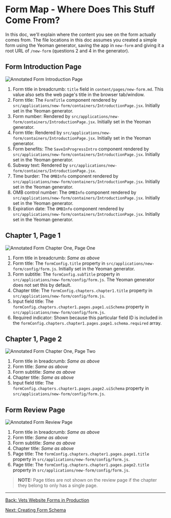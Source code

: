 # Form Map - Where Does This Stuff Come From?

In this doc, we'll explain where the content you see on the form actually comes from. The file locations in this doc assumes you created a simple form using the Yeoman generator, saving the app in `new-form` and giving it a root URL of `/new-form` (questions 2 and 4 in the generator).

## Form Introduction Page

![Annotated Form Introduction Page](../../assets/form-map-1.png)

1. Form title in breadcrumb: `title` field in `content/pages/new-form.md`. This value also sets the web page's title in the browser tab/window.
2. Form title: The `FormTitle` component rendered by `src/applications/new-form/containers/IntroductionPage.jsx`. Initially set in the Yeoman generator.
3. Form number: Rendered by `src/applications/new-form/containers/IntroductionPage.jsx`. Initially set in the Yeoman generator.
4. Form title: Rendered by `src/applications/new-form/containers/IntroductionPage.jsx`. Initially set in the Yeoman generator.
5. Form benefits: The `SaveInProgressIntro` component rendered by `src/applications/new-form/containers/IntroductionPage.jsx`. Initially set in the Yeoman generator.
6. Subway text: Rendered by `src/applications/new-form/containers/IntroductionPage.jsx`.
7. Time burder: The `OMBInfo` component rendered by `src/applications/new-form/containers/IntroductionPage.jsx`. Initially set in the Yeoman generator.
8. OMB control number: The `OMBInfo` component rendered by `src/applications/new-form/containers/IntroductionPage.jsx`. Initially set in the Yeoman generator.
9. Expiration date: The `OMBInfo` component rendered by `src/applications/new-form/containers/IntroductionPage.jsx`. Initially set in the Yeoman generator.

## Chapter 1, Page 1

![Annotated Form Chapter One, Page One](../../assets/form-map-2.png)

1. Form title in breadcrumb: *Same as above*
2. Form title: The `formConfig.title` property in `src/applications/new-form/config/form.js`. Initially set in the Yeoman generator.
3. Form subtitle: The `formConfig.subTitle` property in `src/applications/new-form/config/form.js`. The Yeoman generator does not set this by default.
4. Chapter title: The `formConfig.chapters.chapter1.title` property in `src/applications/new-form/config/form.js`.
5. Input field title: The `formConfig.chapters.chapter1.pages.page1.uiSchema` property in `src/applications/new-form/config/form.js`.
6. Required indicator: Shown because this particular field ID is included in the `formConfig.chapters.chapter1.pages.page1.schema.required` array.

## Chapter 1, Page 2

![Annotated Form Chapter One, Page Two](../../assets/form-map-3.png)

1. Form title in breadcrumb: *Same as above*
2. Form title: *Same as above*
3. Form subtitle: *Same as above*
4. Chapter title: *Same as above*
5. Input field title: The `formConfig.chapters.chapter1.pages.page2.uiSchema` property in `src/applications/new-form/config/form.js`.

## Form Review Page

![Annotated Form Review Page](../../assets/form-map-4.png)

1. Form title in breadcrumb: *Same as above*
2. Form title: *Same as above*
3. Form subtitle: *Same as above*
4. Chapter title: *Same as above*
5. Page title: The `formConfig.chapters.chapter1.pages.page1.title` property in `src/applications/new-form/config/form.js`.
6. Page title: The `formConfig.chapters.chapter1.pages.page2.title` property in `src/applications/new-form/config/form.js`.

> **NOTE:** Page titles are not shown on the review page if the chapter they belong to only has a single page.

<hr>

[Back: Vets Website Forms in Production](forms-in-production.md)

[Next: Creating Form Schema](../../creating-form-schema.md)
